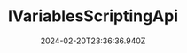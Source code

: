 ---
title: IVariablesScriptingApi
description: Definition of an API for scripting interactions involving variable access and manipulation within a scriptable environment, enhancing variable access capabilities with script-focused functionalities for strongly-typed interactions.
published: true
date: 2024-02-20T23:36:36.940Z
tags: scripting, variables, API, C#
editor: markdown
dateCreated: 2024-02-20T21:30:29.037Z
---
